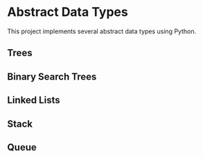 # Abstract Data Types
This project implements several abstract data types using Python.

## Trees

## Binary Search Trees

## Linked Lists

## Stack

## Queue
